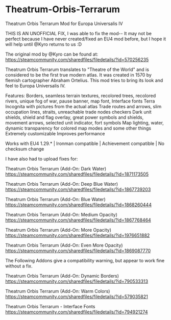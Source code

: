 # Theatrum-Orbis-Terrarum
Theatrum Orbis Terrarum Mod for Europa Universalis IV 

THIS IS AN UNOFFICIAL FIX, I was able to fix the mod-- It may not be perfect because I have never created/fixed an EU4 mod before, but I hope it will help until @Kyro returns to us :D

The original mod by @Kyro can be found at:
https://steamcommunity.com/sharedfiles/filedetails/?id=570256235

Theatrum Orbis Terrarum translates to "Theatre of the World" and is considered to be the first true modern atlas. It was created in 1570 by flemish cartographer Abraham Ortelius. This mod tries to bring its look and feel to Europa Universalis IV.

Features:
Borders, seamless terrain textures, recolored trees, recolored rivers, unique fog of war, pause banner, map font, Interface fonts
Terra Incognita with pictures from the actual atlas
Trade routes and arrows, slim occupation lines, straits, unreachable trade nodes checkers
Dark unit shields, shield and flag overlay, great power symbols and shields, movement arrows, selected unit indicator, fort symbols
Map lighting, water, dynamic transparency for colored map modes and some other things
Extremely customizable
Improves performance

Works with EU4 1.29.* | Ironman compatible | Achievement compatible | No checksum change

I have also had to upload fixes for:

Theatrum Orbis Terrarum (Add-On: Dark Water)
https://steamcommunity.com/sharedfiles/filedetails/?id=1871173505

Theatrum Orbis Terrarum (Add-On: Deep Blue Water)
https://steamcommunity.com/sharedfiles/filedetails/?id=1867739203

Theatrum Orbis Terrarum (Add-On: Blue Water)
https://steamcommunity.com/sharedfiles/filedetails/?id=1868260444

Theatrum Orbis Terrarum (Add-On: Medium Opacity)
https://steamcommunity.com/sharedfiles/filedetails/?id=1867768464

Theatrum Orbis Terrarum (Add-On: More Opacity)
https://steamcommunity.com/sharedfiles/filedetails/?id=1976651882

Theatrum Orbis Terrarum (Add-On: Even More Opacity)
https://steamcommunity.com/sharedfiles/filedetails/?id=1869087770

The Following Addons give a compatibility warning, but appear to work fine without a fix.

Theatrum Orbis Terrarum (Add-On: Dynamic Borders)
https://steamcommunity.com/sharedfiles/filedetails/?id=790533313

Theatrum Orbis Terrarum (Add-On: Warm Colors)
https://steamcommunity.com/sharedfiles/filedetails/?id=579035821

Theatrum Orbis Terrarum - Interface Fonts
https://steamcommunity.com/sharedfiles/filedetails/?id=794921274
